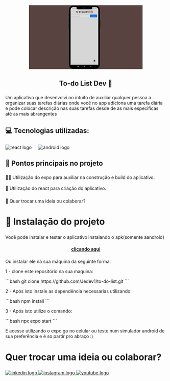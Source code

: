 <div align="center">
  <img height="200" src="mobile-preview.png"  />
</div>

###

<h2 align="center">To-do List Dev 🎯</h2>

###

<p align="left">Um aplicativo que desenvolvi no intuito de auxiliar qualquer pessoa a organizar suas tarefas diárias onde você no app adiciona uma tarefa diária e pode colocar descrição nas suas tarefas desde de as mais especificas até as mais abrangentes</p>

###

<h2 align="left">💻 Tecnologias utilizadas:</h2>

###

<div align="left">
  <img src="https://skillicons.dev/icons?i=react" height="40" alt="react logo"  />
  <img width="12" />
  <img src="https://cdn.simpleicons.org/android/3DDC84" height="40" alt="android logo"  />
</div>

###

<h2 align="left">🎯 Pontos principais no projeto</h2>

###

<p align="left">👨‍💻 Utilização do expo para auxiliar na construção e build do aplicativo.<br><br>📱  Utilização do react para criação do aplicativo.</p>

###

<p align="left">📌 Quer trocar uma ideia ou colaborar?</p>

###

<h1 align="left">📃 Instalação do projeto</h1>

###

<p align="left">Você pode instalar e testar o aplicativo instalando o apk(somente aandroid)</p>
<h4 align="center"><a href="https://drive.google.com/file/d/1n3gpHkmnIA8OWyfSGCGLu6yXvlkFpxUA/view?usp=sharing">clicando aqui</a></h4>

###

<p align="left">Ou instalar ele na sua máquina da seguinte forma:</p>
<p align="left">1 - clone este repositório na sua maquina: </p>
```bash
   git clone https://github.com/Jedev1/to-do-list.git
   ```
<p align="left">2 - Após isto instale as dependência necessarias utilizando: </p>
```bash
   npm install
```

<p align="left">3 - Após isto utilize o comando: </p>
```bash
   npx expo start
```
<p align="left">E acesse utilizando o expo go no celular ou teste num simulador android de sua preferência e é so partir pro abraço :) </p>


###

<h1 align="left">Quer trocar uma ideia ou colaborar?</h1>

###

<div align="left">
  <a href="https://www.linkedin.com/in/jo%C3%A3o-enrique/" target="_blank">
    <img src="https://raw.githubusercontent.com/maurodesouza/profile-readme-generator/master/src/assets/icons/social/linkedin/default.svg" width="52" height="40" alt="linkedin logo"  />
  </a>
  <a href="https://www.instagram.com/devlag_/" target="_blank">
    <img src="https://raw.githubusercontent.com/maurodesouza/profile-readme-generator/master/src/assets/icons/social/instagram/default.svg" width="52" height="40" alt="instagram logo"  />
  </a>
  <a href="https://www.youtube.com/@Devlag" target="_blank">
    <img src="https://raw.githubusercontent.com/maurodesouza/profile-readme-generator/master/src/assets/icons/social/youtube/default.svg" width="52" height="40" alt="youtube logo"  />
  </a>
</div>

###
